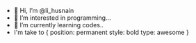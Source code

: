 - 👋 Hi, I’m @li_husnain 
- 👀 I’m interested in programming... 
- 🌱 I’m currently learning codes.. 
-  I'm take to {
           position: permanent 
           style: bold 
           type: awesome 
          } 

<!---
Husnaine9/Husnaine9 is a ✨ special ✨ repository because its `README.md` (this file) appears on your GitHub profile.
You can click the Preview link to take a look at your changes.
--->
